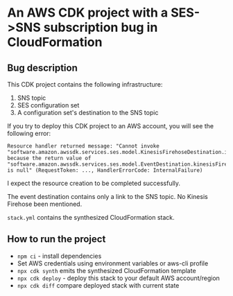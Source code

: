 # An AWS CDK project with a SES->SNS subscription bug in CloudFormation 

## Bug description

This CDK project contains the following infrastructure:
1. SNS topic
2. SES configuration set
3. A configuration set's destination to the SNS topic

If you try to deploy this CDK project to an AWS account, you will see the following error:

```
Resource handler returned message: "Cannot invoke "software.amazon.awssdk.services.ses.model.KinesisFirehoseDestination.iamRoleARN()" because the return value of "software.amazon.awssdk.services.ses.model.EventDestination.kinesisFirehoseDestination()" is null" (RequestToken: ..., HandlerErrorCode: InternalFailure)
```

I expect the resource creation to be completed successfully.

The event destination contains only a link to the SNS topic. No Kinesis Firehose been mentioned.

`stack.yml` contains the synthesized CloudFormation stack.

## How to run the project

* `npm ci` - install dependencies
* Set AWS credentials using environment variables or aws-cli profile
* `npx cdk synth`   emits the synthesized CloudFormation template
* `npx cdk deploy` - deploy this stack to your default AWS account/region
* `npx cdk diff`    compare deployed stack with current state
